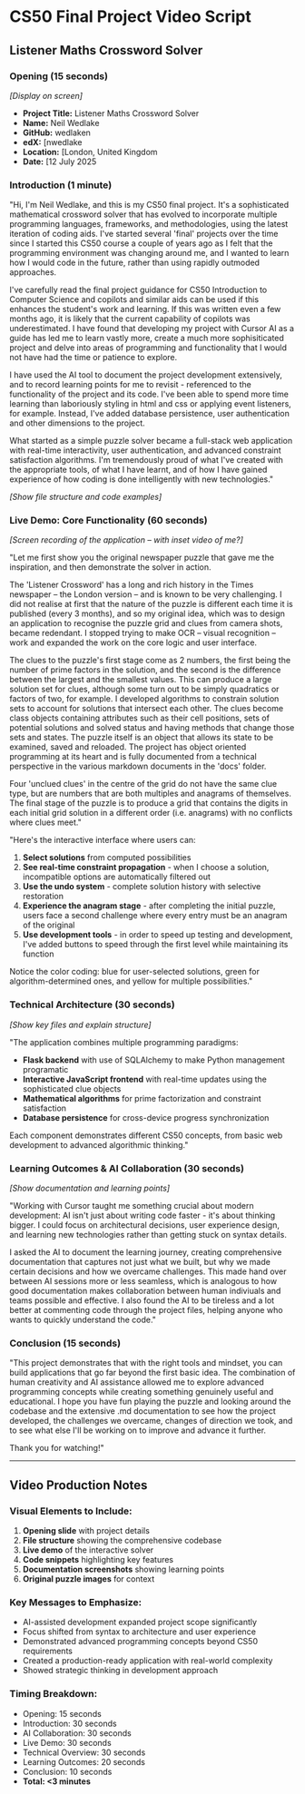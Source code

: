 # CS50 Final Project Video Script
## Listener Maths Crossword Solver

### Opening (15 seconds)
*[Display on screen]*
- **Project Title:** Listener Maths Crossword Solver
- **Name:** Neil Wedlake
- **GitHub:** wedlaken
- **edX:** [nwedlake
- **Location:** [London, United Kingdom
- **Date:** [12 July 2025

### Introduction (1 minute)
"Hi, I'm Neil Wedlake, and this is my CS50 final project. It's a sophisticated mathematical crossword solver that has evolved to incorporate multiple programming languages, frameworks,  and methodologies, using the latest iteration of coding aids. I've started several 'final' projects over the time since I started this CS50 course a couple of years ago as I felt that the programming environment was changing around me, and I wanted to learn how I would code in the future, rather than using rapidly outmoded approaches. 

I've carefully read the final project guidance for CS50 Introduction to Computer Science and copilots and similar aids can be used if this enhances the student's work and learning. If this was written even a few months ago, it is likely that the current capability of copilots was underestimated. I have found that developing my project with Cursor AI as a guide has led me to learn vastly more, create a much more sophisiticated project and delve into areas of programming and functionality that I would not have had the time or patience to explore. 

I have used the AI tool to document the project development extensively, and to record learning points for me to revisit - referenced to the functionality of the project and its code. I've been able to spend more time learning than laboriously styling in html and css or applying event listeners, for example. Instead, I've added database persistence, user authentication and other dimensions to the project.

What started as a simple puzzle solver became a full-stack web application with real-time interactivity, user authentication, and advanced constraint satisfaction algorithms. I'm tremendously proud of what I've created with the appropriate tools, of what I have learnt, and of how I have gained experience of how coding is done intelligently with new technologies."

*[Show file structure and code examples]*

### Live Demo: Core Functionality (60 seconds)
*[Screen recording of the application – with inset video of me?]*

"Let me first show you the original newspaper puzzle that gave me the inspiration, and then demonstrate the solver in action.

The 'Listener Crossword' has a long and rich history in the Times newspaper – the London version – and is known to be very challenging. I did not realise at first that the nature of the puzzle is different each time it is published (every 3 months), and so my original idea, which was to design an application to recognise the puzzle grid and clues from camera shots, became redendant. I stopped trying to make OCR – visual recognition – work and expanded the work on the core logic and user interface.

The clues to the puzzle's first stage come as 2 numbers, the first being the number of prime factors in the solution, and the second is the difference between the largest and the smallest values. This can produce a large solution set for clues, although some turn out to be simply quadratics or factors of two, for example. I developed algorithms to constrain solution sets to account for solutions that intersect each other. The clues become class objects containing attributes such as their cell positions, sets of potential solutions and solved status and having methods that change those sets and states. The puzzle itself is an object that allows its state to be examined, saved and reloaded. The project has object oriented programming at its heart and is fully documented from a technical perspective in the various markdown documents in the 'docs' folder.

Four 'unclued clues' in the centre of the grid do not have the same clue type, but are numbers that are both multiples and anagrams of themselves. The final stage of the puzzle is to produce a grid that contains the digits in each initial grid solution in a different order (i.e. anagrams) with no conflicts where clues meet."

"Here's the interactive interface where users can:

1. **Select solutions** from computed possibilities
2. **See real-time constraint propagation** - when I choose a solution, incompatible options are automatically filtered out
3. **Use the undo system** - complete solution history with selective restoration
4. **Experience the anagram stage** - after completing the initial puzzle, users face a second challenge where every entry must be an anagram of the original
5. **Use development tools** - in order to speed up testing and development, I've added buttons to speed through the first level while maintaining its function

Notice the color coding: blue for user-selected solutions, green for algorithm-determined ones, and yellow for multiple possibilities."

### Technical Architecture (30 seconds)
*[Show key files and explain structure]*

"The application combines multiple programming paradigms:
- **Flask backend** with use of SQLAlchemy to make Python management programatic
- **Interactive JavaScript frontend** with real-time updates using the sophisticated clue objects
- **Mathematical algorithms** for prime factorization and constraint satisfaction
- **Database persistence** for cross-device progress synchronization

Each component demonstrates different CS50 concepts, from basic web development to advanced algorithmic thinking."

### Learning Outcomes & AI Collaboration (30 seconds)
*[Show documentation and learning points]*

"Working with Cursor taught me something crucial about modern development: AI isn't just about writing code faster - it's about thinking bigger. I could focus on architectural decisions, user experience design, and learning new technologies rather than getting stuck on syntax details.

I asked the AI to document the learning journey, creating comprehensive documentation that captures not just what we built, but why we made certain decisions and how we overcame challenges. This made hand over between AI sessions more or less seamless, which is analogous to how good documentation makes collaboration between human indiviuals and teams possible and effective. I also found the AI to be tireless and a lot better at commenting code through the project files, helping anyone who wants to quickly understand the code."

### Conclusion (15 seconds)
"This project demonstrates that with the right tools and mindset, you can build applications that go far beyond the first basic idea. The combination of human creativity and AI assistance allowed me to explore advanced programming concepts while creating something genuinely useful and educational. I hope you have fun playing the puzzle and looking around the codebase and the extensive .md documentation to see how the project developed, the challenges we overcame, changes of direction we took, and to see what else I'll be working on to improve and advance it further.

Thank you for watching!"

---

## Video Production Notes

### Visual Elements to Include:
1. **Opening slide** with project details
2. **File structure** showing the comprehensive codebase
3. **Live demo** of the interactive solver
4. **Code snippets** highlighting key features
5. **Documentation screenshots** showing learning points
6. **Original puzzle images** for context

### Key Messages to Emphasize:
- AI-assisted development expanded project scope significantly
- Focus shifted from syntax to architecture and user experience
- Demonstrated advanced programming concepts beyond CS50 requirements
- Created a production-ready application with real-world complexity
- Showed strategic thinking in development approach

### Timing Breakdown:
- Opening: 15 seconds
- Introduction: 30 seconds  
- AI Collaboration: 30 seconds
- Live Demo: 30 seconds
- Technical Overview: 30 seconds
- Learning Outcomes: 20 seconds
- Conclusion: 10 seconds
- **Total: <3 minutes** 